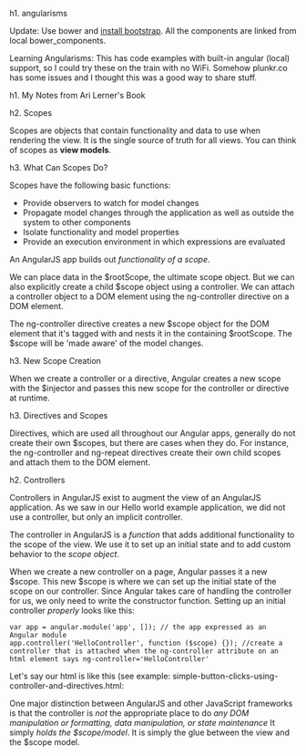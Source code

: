 h1. angularisms

Update: Use bower and [install bootstrap](http://mgcrea.github.io/angular-strap/). All the components are linked
from local bower_components.

Learning Angularisms: This has code examples with built-in angular (local) support, so I could try these on the train with no WiFi.
Somehow plunkr.co has some issues and I thought this was a good way to share stuff.

h1. My Notes from Ari Lerner's Book

h2. Scopes

Scopes are objects that contain functionality and data to use when rendering the view.
It is the single source of truth for all views. You can think of scopes as __view models__.

h3. What Can Scopes Do?

Scopes have the following basic functions:
* Provide observers to watch for model changes
* Propagate model changes through the application as well as outside the system to other components
* Isolate functionality and model properties
* Provide an execution environment in which expressions are evaluated

An AngularJS app builds out _functionality of a scope_.

We can place data in the $rootScope, the ultimate scope object. But we can also explicitly create a
child $scope object using a controller. We can attach a controller object to a DOM element using
the ng-controller directive on a DOM element.

The ng-controller directive creates a new $scope object for the DOM element that it's tagged with
and nests it in the containing $rootScope. The $scope will be 'made aware' of the model changes.

h3. New Scope Creation

When we create a controller or a directive, Angular creates a new scope with the $injector
and passes this new scope for the controller or directive at runtime.


h3. Directives and Scopes

Directives, which are used all throughout our Angular apps, generally do not create their own $scopes,
but there are cases when they do. For instance, the ng-controller and ng-repeat directives create their
own child scopes and attach them to the DOM element.

h2. Controllers

Controllers in AngularJS exist to augment the view of an AngularJS application. As we saw in our Hello world example application,
we did not use a controller, but only an implicit controller.

The controller in AngularJS is a _function_ that adds additional functionality to the scope of the view.
We use it to set up an initial state and to add custom behavior to the _scope object_.

When we create a new controller on a page, Angular passes it a new $scope. This new $scope is where we can set up the initial state
of the scope on our controller. Since Angular takes care of handling the controller for us, we only need to write the
constructor function. Setting up an initial controller _properly_ looks like this:

    var app = angular.module('app', []); // the app expressed as an Angular module
    app.controller('HelloController', function ($scope) {}); //create a controller that is attached when the ng-controller attribute on an html element says ng-controller='HelloController'

Let's say our html is like this (see example: simple-button-clicks-using-controller-and-directives.html:

One major distinction between AngularJS and other JavaScript frameworks is that the controller is _not_ the appropriate place
to do _any DOM manipulation or formatting, data manipulation, or state maintenance_
It simply _holds the $scope/model_. It is simply the glue between the view and the $scope model.